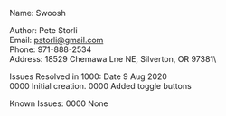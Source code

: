 Name: Swoosh

Author:  Pete Storli\
Email:   pstorli@gmail.com\
Phone:   971-888-2534\
Address: 18529 Chemawa Lne NE, Silverton, OR 97381\

Issues Resolved in 1000: Date 9 Aug 2020\
  0000 Initial creation.
  0000 Added toggle buttons
  
Known Issues:
  0000 None